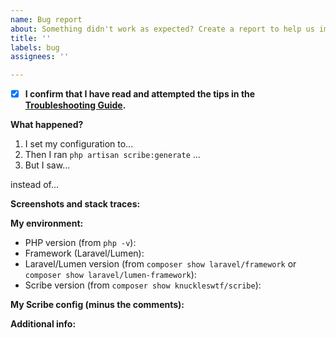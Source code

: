 ```yaml
---
name: Bug report
about: Something didn't work as expected? Create a report to help us improve.
title: ''
labels: bug
assignees: ''

---
```


- [x] **I confirm that I have read and attempted the tips in the [Troubleshooting Guide](https://scribe.readthedocs.io/en/latest/troubleshooting.html).**

**What happened?**
1. I set my configuration to...
2. Then I ran `php artisan scribe:generate` ...
3. But I saw...

instead of...


**Screenshots and stack traces:**


**My environment:**
 - PHP version (from `php -v`): 
 - Framework (Laravel/Lumen):
 - Laravel/Lumen version (from `composer show laravel/framework` or `composer show laravel/lumen-framework`): 
 - Scribe version (from `composer show knuckleswtf/scribe`): 

**My Scribe config (minus the comments):**

**Additional info:**
